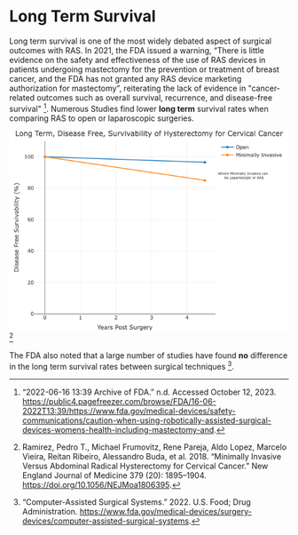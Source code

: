 # Long Term Survival

Long term survival is one of the most widely debated aspect of surgical outcomes with RAS. In 2021, the FDA issued a warning, “There is little evidence on the safety and effectiveness of the use of RAS devices in patients undergoing mastectomy for the prevention or treatment of breast cancer, and the FDA has not granted any RAS device marketing authorization for mastectomy”, reiterating the lack of evidence in "cancer-related outcomes such as overall survival, recurrence, and disease-free survival" [^1]. Numerous Studies find lower **long term** survival rates when comparing RAS to open or laparoscopic surgeries.

![Alt text](/img/cancerSurvive.png)
[^2]

The FDA also noted that a large number of studies have found **no** difference in the long term survival rates between surgical techniques [^3].

[^1]: “2022-06-16 13:39 Archive of FDA.” n.d. Accessed October 12, 2023. https://public4.pagefreezer.com/browse/FDA/16-06-2022T13:39/https://www.fda.gov/medical-devices/safety-communications/caution-when-using-robotically-assisted-surgical-devices-womens-health-including-mastectomy-and.

[^2]: Ramirez, Pedro T., Michael Frumovitz, Rene Pareja, Aldo Lopez, Marcelo Vieira, Reitan Ribeiro, Alessandro Buda, et al. 2018. “Minimally Invasive Versus Abdominal Radical Hysterectomy for Cervical Cancer.” New England Journal of Medicine 379 (20): 1895–1904. https://doi.org/10.1056/NEJMoa1806395.

[^3]: “Computer-Assisted Surgical Systems.” 2022. U.S. Food; Drug Administration. https://www.fda.gov/medical-devices/surgery-devices/computer-assisted-surgical-systems.

